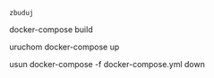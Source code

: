     zbuduj
docker-compose build

uruchom
docker-compose up

usun
docker-compose -f docker-compose.yml down





